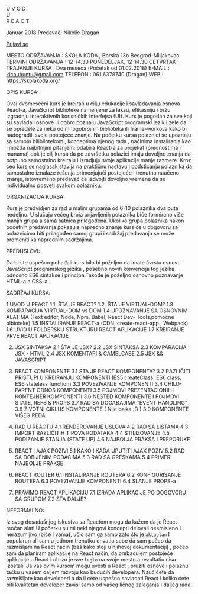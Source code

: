 U V O D  
U    
R E A C T

Januar 2018
Predavač: Nikolić Dragan

<a href="/kursevi/prijava?kurs=1" class="btn">Prijavi se</a>

MESTO ODRŽAVANJA :
ŠKOLA KODA  , Borska 13b Beograd-Miljakovac
TERMINI ODRŽAVANJA :
12-14.30 PONEDELJAK, 12-14.30  ČETVRTAK
TRAJANJE KURSA :
Dva meseca (Početak od 01.02.2018)
E-MAIL :
kicaubuntu@gmail.com
TELEFON :
061 6378740 (Dragan) 
WEB :
https://skolakoda.org/



OPIS KURSA:

Ovaj dvomesečni kurs je  kreiran u cilju edukacije i savladavanja osnova React-a, JavaScript biblioteke namenjene za laksu, efikasniju i bržu izgradnju interaktivnih korisničkih interfejsa (UI). Kurs je pogodan za sve koji su savladali osnove ili dobro poznaju JavaScript programski jezik i zele da se opredele za neku od mnogobrojnih biblioteka ili frame-workova  kako bi nadogradili svoje postojeće znanje. Na početku kursa polaznici se upoznaju sa samom bilibliotekom , konceptima njenog rada , načinima instaliranja kao i možda najbitnijim pitanjem:  odabira React-a za projekat (prednostima i manama) dok je cilj kursa da po završetku  polazici imaju dovoljno znanja da potpuno samostalno kreiraju i izradjuju svoje aplikacije manje razmere. Kroz ceo kurs se  naglasak stavlja na praktičnu  nastavu i podsticanju polaznika da samostalno iznalaze rešenja primenjujući postojeće i trenutno naučeno  znanje, istovremeno predavač će izdvojti dovoljno vremena da se individualno posveti svakom polazniku.


ORGANIZACIJA KURSA:

Kurs je predvidjen za rad u malim grupama od 6-10 polaznika dva puta nedeljno. U slučaju  većeg broja prijavljenih polaznika biće formirano više manjih grupa a sama satnica  prilagođena. Ukoliko grupa polaznika nakon početnih predavanja pokazuje napredno znanje kurs će u dogovoru sa polaznicima  biti prilagođen samoj grupi i sadržaj predavanja se može promeniti ka naprednim sadržajima.


PREDUSLOVI:

Da bi ste uspešno pohađali kurs bilo bi poželjno da imate čvrstu osnovu JavaScript programskog jezika , posebno novih konvencija tog jezika odnosno ES6 sintakse i principa.Takođe je poželjno osnovno poznavanje HTML-a a CSS-a.


SADRŽAJ KURSA:

1.UVOD U REACT
    1.1. ŠTA JE REACT?
    1.2. ŠTA JE VIRTUAL-DOM?
    1.3  KOMPARACIJA VIRTUAL-DOM vs DOM
    1.4  UPOZNAVANJE SA OSNOVNIM ALATIMA  (Text editor, Node, Npm, Babel, React Dev-	Tools,pomoćne blbioteke)
    1.5  INSTALIRANJE REACT-a (CDN, create-react-app , Webpack)
    1.6  UVID U FOLDERSKU STRUKTURU REACT APLIKACIJE
    1.7  KREIRANJE PRVE  REACT APLIKACIJE 

2. JSX SINTAKSA
    2.1 ŠTA JE JSX?
    2.2 JSX SINTAKSA
    2.3 KOMPARACIJA JSX - HTML
    2.4 JSX KOMENTARI & CAMELCASE
    2.5 JSX && JAVASCRIPT

3. REACT KOMPONENTE
    3.1 STA JE REACT KOMPONENTA?
    3.2 RAZLIČITI PRISTUPI U KREIRANJU KOMPONENTI (ES5 createClass, ES6 class, ES6 stateless function)
    3.3 POVEZIVANJE  KOMPONENTI
    3.4 CHILD-PARENT ODNOS KOMPONENTI
    3.5 POJMOVI PREZENTACIONIH I KONTEJNER  KOMPONENTI
    3.6 NESTED KOMPONENTE  I POJMOVI STATE, REFS & PROPS
    3.7 RAD SA DOGAĐAJIMA “EVENT HANDLING”
    3.8 ŽIVOTNI CIKLUS KOMPONENTE ( Nije bajka :D )
    3.9 KOMPONENTE VIŠEG REDA

4. RAD U REACTU
    4.1 RENDEROVANJE USLOVA
    4.2 RAD SA LISTAMA
    4.3 IMPORT RAZLIČITIH TIPOVA PODATAKA
    4.4 STILIZOVANJE
    4.5 PODIZANJE STANJA (STATE UP)
    4.6 NAJBOLJA PRAKSA I PREPORUKE 

5. REACT I AJAX POZIVI
    5.1  KAKO I KADA UPUTITI AJAX POZIV
     5.2 RAD SA DOBIJENIM PODACIMA
     5.3 RAD SA GREŠKAMA 
     5.4 PRIMERI NAJBOLJE PRAKSE

6. REACT ROUTER
     6.1 INSTALIRANJE ROUTERA
     6.2 KONFIGURISANJE ROUTERA
     6.3 POVEZIVANJE KOMPONENTI
     6.4 SLANJE PROPS-a

7. PRAVIMO REACT APLIKACIJU
     7.1 IZRADA APLIKACIJE PO DOGOVORU SA GRUPOM
     7.2 ŠTA DALJE?



NEFORMALNO:

Iz svog dosadašnjeg iskustva sa Reactom mogu da kažem da je React moćan alat! U početku su mi neki njegovi koncepti delovali nesmisleno I nerazumljivo (biće I vama), učio sam ga samo zato što je `aktuelan` I popularan ali sam u jednom trenutku uhvatio sebe da sam počeo da razmišljam na React način (baš kako stoji u njihovoj dokumentaciji) , počeo sam da planiram aplikacije na React način, da prebacujem postojeće aplikacije u React I ubrzo je sve `leglo` na svoje mesto a rezultatiu nisu izostali. 
Ja vas ovim kursom mogu uvesti u React , pružiti osnove i polaznu tačku u vašem daljem razvoju kao budućih developera. Naučićete da razmišljate kao developeri a da li ćete  uspešno savladati React i koliko ćete biti kvalitetan developer zavisi samo od vašeg ličnog zalaganja I daljeg  rada.



